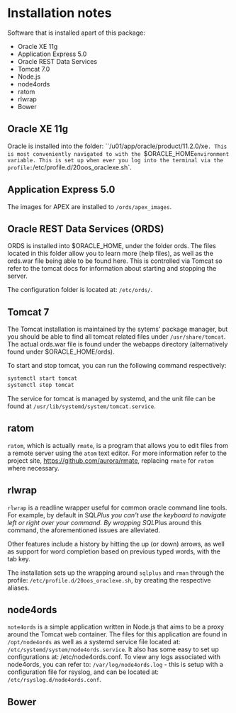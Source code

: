 # Installation notes

Software that is installed apart of this package:

* Oracle XE 11g
* Application Express 5.0
* Oracle REST Data Services
* Tomcat 7.0
* Node.js
* node4ords
* ratom
* rlwrap
* Bower

## Oracle XE 11g

Oracle is installed into the folder: ``/u01/app/oracle/product/11.2.0/xe`. This is most conveniently navigated to with the `$ORACLE_HOME` environment variable. This is set up when ever you log into the terminal via the profile: `/etc/profile.d/20oos_oraclexe.sh`.

## Application Express 5.0

The images for APEX are installed to `/ords/apex_images`.

## Oracle REST Data Services (ORDS)

ORDS is installed into $ORACLE_HOME, under the folder ords. The files located in this folder allow you to learn more (help files), as well as the ords.war file being able to be found here. This is controlled via Tomcat so refer to the tomcat docs for information about starting and stopping the server.

The configuration folder is located at: `/etc/ords/`.

## Tomcat 7

The Tomcat installation is maintained by the sytems' package manager, but you should be able to find all tomcat related files under `/usr/share/tomcat`. The actual ords.war file is found under the webapps directory (alternatively found under $ORACLE_HOME/ords).

To start and stop tomcat, you can run the following command respectively:

```bash
systemctl start tomcat
systemctl stop tomcat
```

The service for tomcat is managed by systemd, and the unit file can be found at `/usr/lib/systemd/system/tomcat.service`.

## ratom

`ratom`, which is actually `rmate`, is a program that allows you to edit files from a remote server using the `atom` text editor. For more information refer to the project site, https://github.com/aurora/rmate, replacing `rmate` for `ratom` where necessary.


## rlwrap

`rlwrap` is a readline wrapper useful for common oracle command line tools. For example, by default in SQL*Plus you can't use the keyboard to navigate left or right over your command. By wrapping SQL*Plus around this command, the aforementioned issues are alleviated.

Other features include a history by hitting the up (or down) arrows, as well as support for word completion based on previous typed words, with the tab key.

The installation sets up the wrapping around `sqlplus` and `rman` through the profile: `/etc/profile.d/20oos_oraclexe.sh`, by creating the respective aliases.

## node4ords

`note4ords` is a simple application written in Node.js that aims to be a proxy around the Tomcat web container. The files for this application are found in `/opt/node4ords` as well as a systemd service file located at: `/etc/systemd/system/node4ords.service`. It also has some easy to set up configurations at: /etc/node4ords.conf. To view any logs associated with node4ords, you can refer to: `/var/log/node4ords.log` - this is setup with a configuration file for rsyslog, and can be located at: `/etc/rsyslog.d/node4ords.conf`.

## Bower
